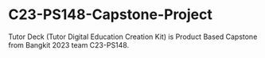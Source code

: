# C23-PS148-Capstone-Project
Tutor Deck (Tutor Digital Education Creation Kit) is Product Based Capstone from Bangkit 2023 team C23-PS148. 
